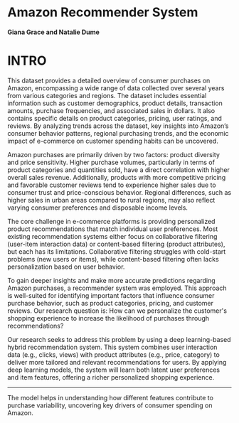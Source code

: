 # **Amazon Recommender System**

**Giana Grace and Natalie Dume**

# INTRO

This dataset provides a detailed overview of consumer purchases on Amazon, encompassing a wide range of data collected over several years from various categories and regions. The dataset includes essential information such as customer demographics, product details, transaction amounts, purchase frequencies, and associated sales in dollars. It also contains specific details on product categories, pricing, user ratings, and reviews. By analyzing trends across the dataset, key insights into Amazon’s consumer behavior patterns, regional purchasing trends, and the economic impact of e-commerce on customer spending habits can be uncovered.

Amazon purchases are primarily driven by two factors: product diversity and price sensitivity. Higher purchase volumes, particularly in terms of product categories and quantities sold, have a direct correlation with higher overall sales revenue. Additionally, products with more competitive pricing and favorable customer reviews tend to experience higher sales due to consumer trust and price-conscious behavior. Regional differences, such as higher sales in urban areas compared to rural regions, may also reflect varying consumer preferences and disposable income levels.

The core challenge in e-commerce platforms is providing personalized product recommendations that match individual user preferences. Most existing recommendation systems either focus on collaborative filtering (user-item interaction data) or content-based filtering (product attributes), but each has its limitations. Collaborative filtering struggles with cold-start problems (new users or items), while content-based filtering often lacks personalization based on user behavior.

To gain deeper insights and make more accurate predictions regarding Amazon purchases, a recommender system was employed. This approach is well-suited for identifying important factors that influence consumer purchase behavior, such as product categories, pricing, and customer reviews. Our research question is: How can we personalize the customer's shopping experience to increase the likelihood of purchases through recommendations?

Our research seeks to address this problem by using a deep learning-based hybrid recommendation system. This system combines user interaction data (e.g., clicks, views) with product attributes (e.g., price, category) to deliver more tailored and relevant recommendations for users. By applying deep learning models, the system will learn both latent user preferences and item features, offering a richer personalized shopping experience.

----
 The model helps in understanding how different features contribute to purchase variability, uncovering key drivers of consumer spending on Amazon.
